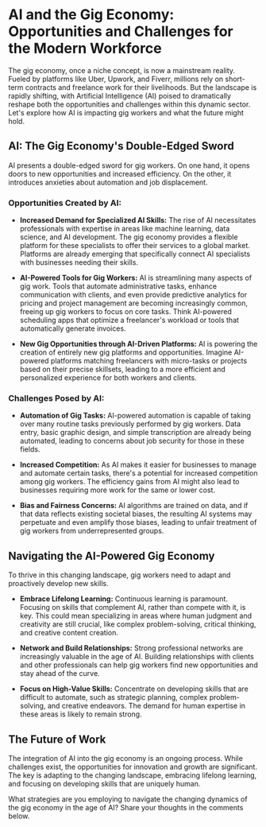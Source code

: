 # AI and the Gig Economy: Opportunities and Challenges for the Modern Workforce

The gig economy, once a niche concept, is now a mainstream reality.  Fueled by platforms like Uber, Upwork, and Fiverr, millions rely on short-term contracts and freelance work for their livelihoods.  But the landscape is rapidly shifting, with Artificial Intelligence (AI) poised to dramatically reshape both the opportunities and challenges within this dynamic sector.  Let's explore how AI is impacting gig workers and what the future might hold.


## AI: The Gig Economy's Double-Edged Sword

AI presents a double-edged sword for gig workers.  On one hand, it opens doors to new opportunities and increased efficiency. On the other, it introduces anxieties about automation and job displacement.


### Opportunities Created by AI:

* **Increased Demand for Specialized AI Skills:**  The rise of AI necessitates professionals with expertise in areas like machine learning, data science, and AI development. The gig economy provides a flexible platform for these specialists to offer their services to a global market.  Platforms are already emerging that specifically connect AI specialists with businesses needing their skills.

* **AI-Powered Tools for Gig Workers:**  AI is streamlining many aspects of gig work.  Tools that automate administrative tasks, enhance communication with clients, and even provide predictive analytics for pricing and project management are becoming increasingly common, freeing up gig workers to focus on core tasks. Think AI-powered scheduling apps that optimize a freelancer's workload or tools that automatically generate invoices.

* **New Gig Opportunities through AI-Driven Platforms:**  AI is powering the creation of entirely new gig platforms and opportunities. Imagine AI-powered platforms matching freelancers with micro-tasks or projects based on their precise skillsets, leading to a more efficient and personalized experience for both workers and clients.


### Challenges Posed by AI:

* **Automation of Gig Tasks:** AI-powered automation is capable of taking over many routine tasks previously performed by gig workers.  Data entry, basic graphic design, and simple transcription are already being automated, leading to concerns about job security for those in these fields.

* **Increased Competition:** As AI makes it easier for businesses to manage and automate certain tasks, there's a potential for increased competition among gig workers.  The efficiency gains from AI might also lead to businesses requiring more work for the same or lower cost.

* **Bias and Fairness Concerns:**  AI algorithms are trained on data, and if that data reflects existing societal biases, the resulting AI systems may perpetuate and even amplify those biases, leading to unfair treatment of gig workers from underrepresented groups.


## Navigating the AI-Powered Gig Economy

To thrive in this changing landscape, gig workers need to adapt and proactively develop new skills.


* **Embrace Lifelong Learning:** Continuous learning is paramount.  Focusing on skills that complement AI, rather than compete with it, is key. This could mean specializing in areas where human judgment and creativity are still crucial, like complex problem-solving, critical thinking, and creative content creation.

* **Network and Build Relationships:**  Strong professional networks are increasingly valuable in the age of AI. Building relationships with clients and other professionals can help gig workers find new opportunities and stay ahead of the curve.

* **Focus on High-Value Skills:**  Concentrate on developing skills that are difficult to automate, such as strategic planning, complex problem-solving, and creative endeavors.  The demand for human expertise in these areas is likely to remain strong.


## The Future of Work

The integration of AI into the gig economy is an ongoing process.  While challenges exist, the opportunities for innovation and growth are significant.  The key is adapting to the changing landscape, embracing lifelong learning, and focusing on developing skills that are uniquely human.

What strategies are you employing to navigate the changing dynamics of the gig economy in the age of AI?  Share your thoughts in the comments below.
